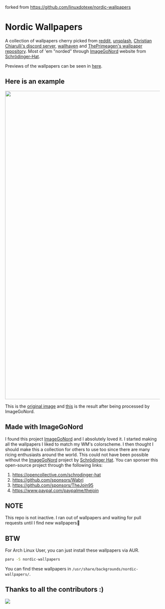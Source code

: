 forked from https://github.com/linuxdotexe/nordic-wallpapers

# Nordic Wallpapers
A collection of wallpapers cherry picked from [reddit](https://reddit.com/r/ImageGoNord), [unsplash](https://unsplash.com/t/wallpapers),
[Christian Chiarulli's discord server](https://discord.gg/Xb9B4Ny), [wallhaven](https://wallhaven.cc) and
[ThePrimeagen's wallpaper repository](https://github.com/ThePrimeagen/anime).
Most of 'em "norded" through
[ImageGoNord](https://ign.schrodinger-hat.it "ImageGoNord") website from
[Schrödinger-Hat](https://github.com/Schrodinger-Hat).

Previews of the wallpapers can be seen in [here](/wallpaper-preview.md).

## Here is an example
<img src="https://user-images.githubusercontent.com/74004229/162493570-8fe1a179-fa8c-4a90-97c2-4a813fbb55df.png" width="1000" />

This is the [original image](https://images.unsplash.com/photo-1500338427510-5deb175987d2?ixid=MnwxMjA3fDB8MHxwaG90by1wYWdlfHx8fGVufDB8fHx8&ixlib=rb-1.2.1&auto=format&fit=crop&w=1954&q=80)
and [this](wallpapers/ign_unsplash4.png) is the result after being processed by ImageGoNord.

## Made with ImageGoNord
I found this project [ImageGoNord](https://github.com/Schrodinger-Hat/ImageGoNord) and I absolutely loved it. I started making all the wallpapers I liked to match my WM's colorscheme. I then thought I should make this a collection for others to use too since there are many ricing enthusiasts around the world. This could not have been possible without the [ImageGoNord](https://github.com/Schrodinger-Hat/ImageGoNord) project by [Schrödinger Hat](https://github.com/Schrodinger-Hat). You can sponser this open-source project through the following links:

1. https://opencollective.com/schrodinger-hat
2. https://github.com/sponsors/Wabri
3. https://github.com/sponsors/TheJoin95 
4. https://www.paypal.com/paypalme/thejoin

## NOTE
This repo is not inactive. I ran out of wallpapers and waiting for pull requests until I find new wallpapers😬 

## BTW
For Arch Linux User, you can just install these wallpapers via AUR.

```bash
paru -S nordic-wallpapers
```

You can find these wallpapers in `/usr/share/backgrounds/nordic-wallpapers/`.

## Thanks to all the contributors :)

<a href = "https://github.com/linuxdotexe/nordic-wallpapers/graphs/contributors">

  <img src = "https://contrib.rocks/image?repo=linuxdotexe/nordic-wallpapers"/>

</a>
